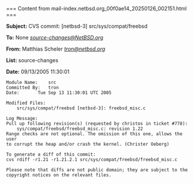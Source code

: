 === Content from mail-index.netbsd.org_00f0ae14_20250126_002151.html ===

**Subject:** CVS commit: [netbsd-3] src/sys/compat/freebsd

**To:** None *<source-changes@NetBSD.org>*

**From:** Matthias Scheler *<tron@netbsd.org>*

**List:** source-changes

**Date:** 09/13/2005 11:30:01
```
Module Name:	src
Committed By:	tron
Date:		Tue Sep 13 11:30:01 UTC 2005

Modified Files:
	src/sys/compat/freebsd [netbsd-3]: freebsd_misc.c

Log Message:
Pull up following revision(s) (requested by christos in ticket #778):
	sys/compat/freebsd/freebsd_misc.c: revision 1.22
Range checks are not optional. The omission of this one, allows the user
to corrupt the heap and/or crash the kernel. (Christer Oeberg)

To generate a diff of this commit:
cvs rdiff -r1.21 -r1.21.2.1 src/sys/compat/freebsd/freebsd_misc.c

Please note that diffs are not public domain; they are subject to the
copyright notices on the relevant files.

```

